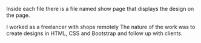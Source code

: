 Inside each file there is a file named show page that displays the design on the page.

I worked as a freelancer with shops remotely The nature of the work was to create designs in HTML, CSS and Bootstrap and follow up with clients.

